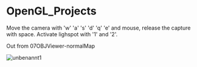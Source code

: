 # OpenGL_Projects

Move the camera with 'w' 'a' 's' 'd' 'q' 'e' and mouse, release the capture with space. Activate lighspot with '1' and '2'.

Out from 07OBJViewer-normalMap

![unbenannt1](https://user-images.githubusercontent.com/30089026/43673297-cea307bc-97c0-11e8-8418-d84cd3f4a1b3.jpg)


